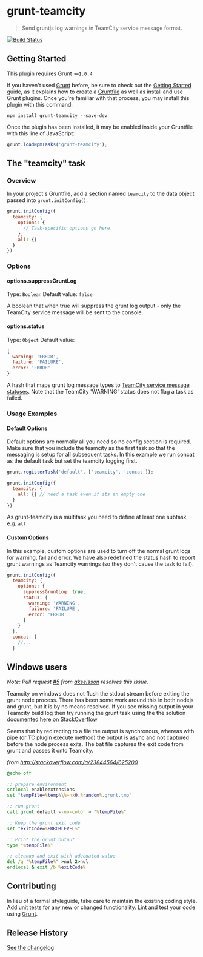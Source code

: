 # grunt-teamcity

> Send gruntjs log warnings in TeamCity service message format.

[![Build Status](https://travis-ci.org/johnhunter/grunt-teamcity.svg?branch=master)](https://travis-ci.org/johnhunter/grunt-teamcity)

## Getting Started
This plugin requires Grunt `>=1.0.4`

If you haven't used [Grunt](http://gruntjs.com/) before, be sure to check out the [Getting Started](http://gruntjs.com/getting-started) guide, as it explains how to create a [Gruntfile](http://gruntjs.com/sample-gruntfile) as well as install and use Grunt plugins. Once you're familiar with that process, you may install this plugin with this command:

```shell
npm install grunt-teamcity --save-dev
```

Once the plugin has been installed, it may be enabled inside your Gruntfile with this line of JavaScript:

```js
grunt.loadNpmTasks('grunt-teamcity');
```

## The "teamcity" task

### Overview
In your project's Gruntfile, add a section named `teamcity` to the data object passed into `grunt.initConfig()`.

```js
grunt.initConfig({
  teamcity: {
    options: {
      // Task-specific options go here.
    },
    all: {}
  }
})
```

### Options

#### options.suppressGruntLog
Type: `Boolean`
Default value: `false`

A boolean that when true will suppress the grunt log output - only the TeamCity service message will be sent to the console.

#### options.status
Type: `Object`
Default value:
```js
{
  warning: 'ERROR',
  failure: 'FAILURE',
  error: 'ERROR'
}
```

A hash that maps grunt log message types to [TeamCity service message statuses](http://confluence.jetbrains.com/display/TCD8/Build+Script+Interaction+with+TeamCity#BuildScriptInteractionwithTeamCity-ReportingMessagesForBuildLog). Note that the TeamCity 'WARNING' status does not flag a task as failed.

### Usage Examples

#### Default Options
Default options are normally all you need so no config section is required. Make sure that you include the teamcity as the first task so that the messaging is setup for all subsequent tasks. In this example we run concat as the default task but set the teamcity logging first.

```js
grunt.registerTask('default', ['teamcity', 'concat']);

grunt.initConfig({
  teamcity: {
    all: {} // need a task even if its an empty one
  }
})
```
As grunt-teamcity is a multitask you need to define at least one subtask, e.g. `all`

#### Custom Options
In this example, custom options are used to turn off the normal grunt logs for warning, fail and error. We have also redefined the status hash to report grunt warnings as Teamcity warnings (so they don't cause the task to fail).

```js
grunt.initConfig({
  teamcity: {
    options: {
      suppressGruntLog: true,
      status: {
        warning: 'WARNING',
        failure: 'FAILURE',
        error: 'ERROR'
      }
    }
  },
  concat: {
    //...
  }
```

## Windows users

*Note: Pull request [#5](https://github.com/johnhunter/grunt-teamcity/pull/5) from [akselsson](https://github.com/akselsson) resolves this issue.*

Teamcity on windows does not flush the stdout stream before exiting the grunt node process. There has been some work around this in both nodejs and grunt, but it is by no means resolved. If you see missing output in your Teamcity build log then try running the grunt task using the the solution [documented here on StackOverflow](http://stackoverflow.com/questions/23841999/grunt-run-by-teamcity-does-not-properly-output-to-log)

Seems that by redirecting to a file the output is synchronous, whereas with pipe (or TC plugin execute method) the output is async and not captured before the node process exits. The bat file captures the exit code from grunt and passes it onto Teamcity.

*from http://stackoverflow.com/a/23844564/625200*
```bat
@echo off

:: prepare environment
setlocal enableextensions
set "tempFile=%temp%\%~nx0.%random%.grunt.tmp"

:: run grunt
call grunt default --no-color > "%tempFile%"

:: Keep the grunt exit code
set "exitCode=%ERRORLEVEL%"

:: Print the grunt output
type "%tempFile%"

:: cleanup and exit with adecuated value
del /q "%tempFile%" >nul 2>nul
endlocal & exit /b %exitCode%
```


## Contributing
In lieu of a formal styleguide, take care to maintain the existing coding style. Add unit tests for any new or changed functionality. Lint and test your code using [Grunt](http://gruntjs.com/).

## Release History

[See the changelog](./CHANGELOG.md)
